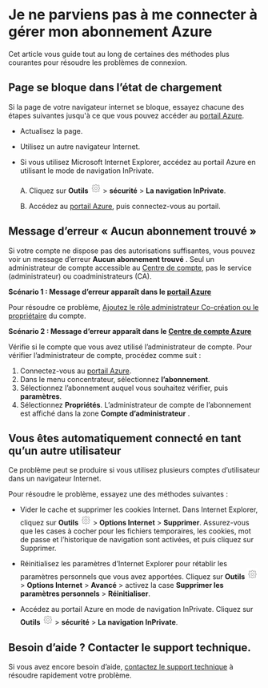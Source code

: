 <properties
    pageTitle="Ne peut pas se connecter à l’abonnement Azure | Microsoft Azure"
    description="Décrit comment résoudre certains problèmes de connexion courants abonnement Azure."
    services=""
    documentationCenter=""
    authors="genlin"
    manager="mbaldwin"
    editor=""
    tags="billing"
    />

<tags
    ms.service="billing"
    ms.workload="na"
    ms.tgt_pltfrm="na"
    ms.devlang="na"
    ms.topic="article"
    ms.date="10/25/2016"
    ms.author="genli"/>

# <a name="i-cant-sign-in-to-manage-my-azure-subscription"></a>Je ne parviens pas à me connecter à gérer mon abonnement Azure

Cet article vous guide tout au long de certaines des méthodes plus courantes pour résoudre les problèmes de connexion.

## <a name="page-hangs-in-the-loading-status"></a>Page se bloque dans l’état de chargement

Si la page de votre navigateur internet se bloque, essayez chacune des étapes suivantes jusqu'à ce que vous pouvez accéder au [portail Azure](https://portal.azure.com).

-   Actualisez la page.
-   Utilisez un autre navigateur Internet.
-   Si vous utilisez Microsoft Internet Explorer, accédez au portail Azure en utilisant le mode de navigation InPrivate. 

    A.  Cliquez sur **Outils** ![bouton outils](./media/billing-cannot-login-subscription/Toolsbutton.png) > **sécurité** > **La navigation InPrivate**.

    B.  Accédez au [portail Azure](https://portal.azure.com), puis connectez-vous au portail.

## <a name="error-message-no-subscriptions-found"></a>Message d’erreur « Aucun abonnement trouvé »

Si votre compte ne dispose pas des autorisations suffisantes, vous pouvez voir un message d’erreur **Aucun abonnement trouvé** . Seul un administrateur de compte accessible au [Centre de compte](https://account.windowsazure.com/), pas le service (administrateur) ou coadministrateurs (CA).

**Scénario 1 : Message d’erreur apparaît dans le [portail Azure](https://portal.azure.com)**

Pour résoudre ce problème, [Ajoutez le rôle administrateur Co-création ou le propriétaire](billing-add-change-azure-subscription-administrator.md) du compte.

**Scénario 2 : Message d’erreur apparaît dans le [Centre de compte Azure](https://account.windowsazure.com/Subscriptions)**

Vérifie si le compte que vous avez utilisé l’administrateur de compte. Pour vérifier l’administrateur de compte, procédez comme suit :

1.  Connectez-vous au [portail Azure](https://portal.azure.com).
2.  Dans le menu concentrateur, sélectionnez **l’abonnement**.
3.  Sélectionnez l’abonnement auquel vous souhaitez vérifier, puis **paramètres**.
4.  Sélectionnez **Propriétés**. L’administrateur de compte de l’abonnement est affiché dans la zone **Compte d’administrateur** .

## <a name="you-are-automatically-signed-in-as-a-different-user"></a>Vous êtes automatiquement connecté en tant qu’un autre utilisateur

Ce problème peut se produire si vous utilisez plusieurs comptes d’utilisateur dans un navigateur Internet.

Pour résoudre le problème, essayez une des méthodes suivantes :

-   Vider le cache et supprimer les cookies Internet. Dans Internet Explorer, cliquez sur **Outils** ![bouton outils](./media/billing-cannot-login-subscription/Toolsbutton.png) > **Options Internet** > **Supprimer**. Assurez-vous que les cases à cocher pour les fichiers temporaires, les cookies, mot de passe et l’historique de navigation sont activées, et puis cliquez sur Supprimer.

-   Réinitialisez les paramètres d’Internet Explorer pour rétablir les paramètres personnels que vous avez apportées. Cliquez sur **Outils** ![bouton outils](./media/billing-cannot-login-subscription/Toolsbutton.png)> **Options Internet** > **Avancé** > activez la case **Supprimer les paramètres personnels** > **Réinitialiser**.

-   Accédez au portail Azure en mode de navigation InPrivate. Cliquez sur **Outils** ![bouton outils](./media/billing-cannot-login-subscription/Toolsbutton.png) > **sécurité** > **La navigation InPrivate**.

## <a name="need-help-contact-support"></a>Besoin d’aide ? Contacter le support technique. 

Si vous avez encore besoin d’aide, [contactez le support technique](https://portal.azure.com/?#blade/Microsoft_Azure_Support/HelpAndSupportBlade) à résoudre rapidement votre problème. 